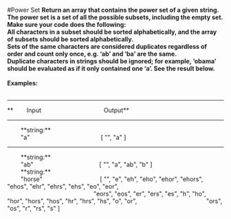 #Power Set
**Return an array that contains the power set of a given string. The power set is a set of all the possible subsets, including the empty set.
<br />
Make sure your code does the following:
<br />
All characters in a subset should be sorted alphabetically, and the array of subsets should be sorted alphabetically.
<br />
Sets of the same characters are considered duplicates regardless of order and count only once, e.g. ‘ab’ and ‘ba’ are the same.
<br />
Duplicate characters in strings should be ignored; for example, ‘obama’ should be evaluated as if it only contained one ‘a’. See the result below.**
<br />
<br />
**Examples:**
<br />
<br />
<hr />
**&nbsp;&nbsp;&nbsp;&nbsp;&nbsp;&nbsp;&nbsp;&nbsp;Input&nbsp;&nbsp;&nbsp;&nbsp;&nbsp;&nbsp;&nbsp;&nbsp;&nbsp;&nbsp;&nbsp;&nbsp;&nbsp;&nbsp;&nbsp;&nbsp;&nbsp;&nbsp;&nbsp;&nbsp;&nbsp;&nbsp;&nbsp;&nbsp;&nbsp;&nbsp;&nbsp;&nbsp;&nbsp;&nbsp;&nbsp;&nbsp;&nbsp;&nbsp;&nbsp;&nbsp;&nbsp;Output**
<hr />
&nbsp;&nbsp;&nbsp;&nbsp;&nbsp;&nbsp;&nbsp;&nbsp;**string:**
<br />
&nbsp;&nbsp;&nbsp;&nbsp;&nbsp;&nbsp;&nbsp;&nbsp;"a" &nbsp;&nbsp;&nbsp;&nbsp;&nbsp;&nbsp;&nbsp;&nbsp;&nbsp;&nbsp;&nbsp;&nbsp;&nbsp;&nbsp;&nbsp;&nbsp;&nbsp;&nbsp;&nbsp;&nbsp;&nbsp;&nbsp;&nbsp;&nbsp;&nbsp;&nbsp;&nbsp;&nbsp;&nbsp;&nbsp;&nbsp;&nbsp;&nbsp;&nbsp;&nbsp;&nbsp;&nbsp;&nbsp;&nbsp;&nbsp;&nbsp;[ "", "a" ]
<hr />
&nbsp;&nbsp;&nbsp;&nbsp;&nbsp;&nbsp;&nbsp;&nbsp;**string:**
<br />
&nbsp;&nbsp;&nbsp;&nbsp;&nbsp;&nbsp;&nbsp;&nbsp;"ab"&nbsp;&nbsp;&nbsp;&nbsp;&nbsp;&nbsp;&nbsp;&nbsp;&nbsp;&nbsp;&nbsp;&nbsp;&nbsp;&nbsp;&nbsp;&nbsp;&nbsp;&nbsp;&nbsp;&nbsp;&nbsp;&nbsp;&nbsp;&nbsp;&nbsp;&nbsp;&nbsp;&nbsp;&nbsp;&nbsp;&nbsp;&nbsp;&nbsp;&nbsp;&nbsp;&nbsp;&nbsp;&nbsp;&nbsp;[ "", "a", "ab", "b" ]
<br />
&nbsp;&nbsp;&nbsp;&nbsp;&nbsp;&nbsp;&nbsp;&nbsp;**string:**
<br />
&nbsp;&nbsp;&nbsp;&nbsp;&nbsp;&nbsp;&nbsp;&nbsp;"horse"&nbsp;&nbsp;&nbsp;&nbsp;&nbsp;&nbsp;&nbsp;&nbsp;&nbsp;&nbsp;&nbsp;&nbsp;&nbsp;&nbsp;&nbsp;&nbsp;&nbsp;&nbsp;&nbsp;&nbsp;&nbsp;&nbsp;&nbsp;&nbsp;&nbsp;&nbsp;&nbsp;&nbsp;&nbsp;&nbsp;&nbsp;&nbsp;&nbsp;&nbsp;[ "", "e", "eh", "eho", "ehor", "ehors", "ehos", "ehr", "ehrs", "ehs", "eo", "eor", &nbsp;&nbsp;&nbsp;&nbsp;&nbsp;&nbsp;&nbsp;&nbsp;&nbsp;&nbsp;&nbsp;&nbsp;&nbsp;&nbsp;&nbsp;&nbsp;&nbsp;&nbsp;&nbsp;&nbsp;&nbsp;&nbsp;&nbsp;&nbsp;&nbsp;&nbsp;&nbsp;&nbsp;&nbsp;&nbsp;&nbsp;&nbsp;&nbsp;&nbsp;&nbsp;&nbsp;&nbsp;&nbsp;&nbsp;&nbsp;&nbsp;&nbsp;&nbsp;&nbsp;&nbsp;&nbsp;&nbsp;&nbsp;&nbsp;&nbsp;&nbsp;"eors", "eos", "er", "ers", "es", "h", "ho", "hor", "hors", "hos", "hr", "hrs", "hs", "o", "or",&nbsp;&nbsp;&nbsp;&nbsp;&nbsp;&nbsp;&nbsp;&nbsp;&nbsp;&nbsp;&nbsp;&nbsp;&nbsp;&nbsp;&nbsp;&nbsp;&nbsp;&nbsp;&nbsp;&nbsp;&nbsp;&nbsp;&nbsp;&nbsp;&nbsp;&nbsp;&nbsp;&nbsp;&nbsp;&nbsp;&nbsp;&nbsp;&nbsp;&nbsp;&nbsp;&nbsp;&nbsp;&nbsp;&nbsp;&nbsp; "ors", "os", "r", "rs", "s" ]
